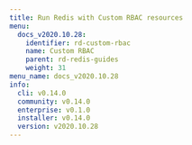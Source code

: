 ```yaml
---
title: Run Redis with Custom RBAC resources
menu:
  docs_v2020.10.28:
    identifier: rd-custom-rbac
    name: Custom RBAC
    parent: rd-redis-guides
    weight: 31
menu_name: docs_v2020.10.28
info:
  cli: v0.14.0
  community: v0.14.0
  enterprise: v0.1.0
  installer: v0.14.0
  version: v2020.10.28
---
```


